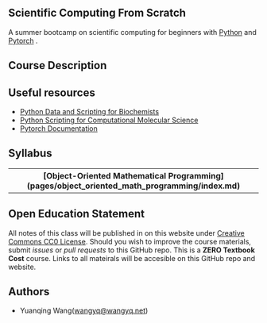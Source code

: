 Scientific Computing From Scratch
---------------------------------
A summer bootcamp on scientific computing for beginners with [Python](https://www.python.org) and [Pytorch](https://pytorch.org) .

## Course Description

## Useful resources
- [Python Data and Scripting for Biochemists](https://education.molssi.org/python-scripting-biochemistry/chapters/setup.html)
- [Python Scripting for Computational Molecular Science](https://education.molssi.org/python_scripting_cms/)
- [Pytorch Documentation](https://pytorch.org/docs/stable/index.html)

## Syllabus
<table>
  <tr>
    <th>[Object-Oriented Mathematical Programming](pages/object_oriented_math_programming/index.md)</th>
  </tr>
</table>

## Open Education Statement
All notes of this class will be published in on this website under [Creative Commons CC0 License](https://creativecommons.org/publicdomain/zero/1.0/).
Should you wish to improve the course materials, submit _issues_ or _pull requests_ to this GitHub repo.
This is a **ZERO Textbook Cost** course.
Links to all mateirals will be accesible on this GitHub repo and website.

## Authors
- Yuanqing Wang(wangyq@wangyq.net)
